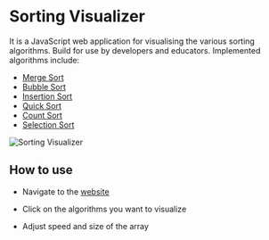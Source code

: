 
# Sorting Visualizer

It is a JavaScript web application for visualising the various sorting algorithms. Build for use by developers and educators.
Implemented algorithms include:

* [Merge Sort](https://www.geeksforgeeks.org/merge-sort/)
* [Bubble Sort](https://www.geeksforgeeks.org/bubble-sort/)
* [Insertion Sort](https://www.geeksforgeeks.org/insertion-sort/)
* [Quick Sort](https://www.geeksforgeeks.org/quick-sort/)
* [Count Sort](https://www.geeksforgeeks.org/counting-sort/)
* [Selection Sort](https://www.geeksforgeeks.org/selection-sort/)

![Sorting Visualizer](https://user-images.githubusercontent.com/93519859/243294891-ec3ca1fa-ab39-48f0-95c3-7942c5122bc8.png)


## How to use

* Navigate to the [website](https://mit-anuj.github.io/Sorting-Visualizer/)

* Click on the algorithms you want to visualize 
* Adjust speed and size of the array
